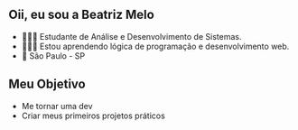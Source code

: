 ## Oii, eu sou a Beatriz Melo 

- 👩🏻‍🎓 Estudante de Análise e Desenvolvimento de Sistemas.
- 👩🏻‍💻 Estou aprendendo lógica de programação e desenvolvimento web.
- 📌 São Paulo - SP

##

## Meu Objetivo
- Me tornar uma dev 
- Criar meus primeiros projetos práticos 




